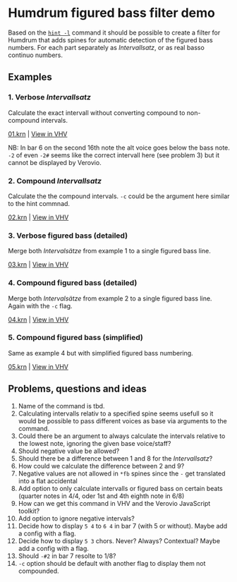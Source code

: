 # Humdrum figured bass filter demo

Based on the [`hint -l`](https://www.humdrum.org/Humdrum/commands/hint.html)
command it should be possible to create a filter for Humdrum that adds spines
for automatic detection of the figured bass numbers. For each part separately
as *Intervallsatz*, or as real basso continuo numbers.

## Examples

### 1. Verbose *Intervallsatz*

Calculate the exact intervall without converting compound to non-compound
intervals.

[01.krn](kern/01.krn) | [View in
VHV](https://verovio.humdrum.org/?file=https://raw.githubusercontent.com/WolfgangDrescher/humdrum-figured-bass-filter-demo/master/kern/01.krn)

NB: In bar 6 on the second 16th note the alt voice goes below the bass note.
`-2` of even `-2#` seems like the correct intervall here (see problem 3) but it
cannot be displayed by Verovio.


### 2. Compound *Intervallsatz*

Calculate the the compound intervals. `-c` could be the argument here similar to
the hint commnad.

[02.krn](kern/02.krn) | [View in
VHV](https://verovio.humdrum.org/?file=https://raw.githubusercontent.com/WolfgangDrescher/humdrum-figured-bass-filter-demo/master/kern/02.krn)


### 3. Verbose figured bass (detailed)

Merge both *Intervalsätze* from example 1 to a single figured bass line.

[03.krn](kern/03.krn) | [View in
VHV](https://verovio.humdrum.org/?file=https://raw.githubusercontent.com/WolfgangDrescher/humdrum-figured-bass-filter-demo/master/kern/03.krn)


### 4. Compound figured bass (detailed)

Merge both *Intervalsätze* from example 2 to a single figured bass line. Again with the `-c` flag.

[04.krn](kern/04.krn) | [View in
VHV](https://verovio.humdrum.org/?file=https://raw.githubusercontent.com/WolfgangDrescher/humdrum-figured-bass-filter-demo/master/kern/04.krn)


### 5. Compound figured bass (simplified)

Same as example 4 but with simplified figured bass numbering.

[05.krn](kern/05.krn) | [View in
VHV](https://verovio.humdrum.org/?file=https://raw.githubusercontent.com/WolfgangDrescher/humdrum-figured-bass-filter-demo/master/kern/05.krn)


## Problems, questions and ideas

 1. Name of the command is tbd.
 2. Calculating intervalls relativ to a specified spine seems usefull so it would
    be possible to pass different voices as base via arguments to the command.
 3. Could there be an argument to always calculate the intervals relative to the
    lowest note, ignoring the given base voice/staff?
 4. Should negative value be allowed?
 5. Should there be a difference between 1 and 8 for the *Intervallsatz*?
 6. How could we calculate the difference between 2 and 9?
 7. Negative values are not allowed in `*fb` spines since the `-` get translated into a flat accidental
 8. Add option to only calculate intervalls or figured bass on certain beats
    (quarter notes in 4/4, oder 1st and 4th eighth note in 6/8)
 9. How can we get this command in VHV and the Verovio JavaScript toolkit?
10. Add option to ignore negative intervals?
11. Decide how to display `5 4` to `6 4` in bar 7 (with 5 or without). Maybe add a config with a flag.
12. Decide how to display `5 3` chors. Never? Always? Contextual? Maybe add a config with a flag.
13. Should `-#2` in bar 7 resolte to 1/8?
14. `-c` option should be default with another flag to display them not compounded.
